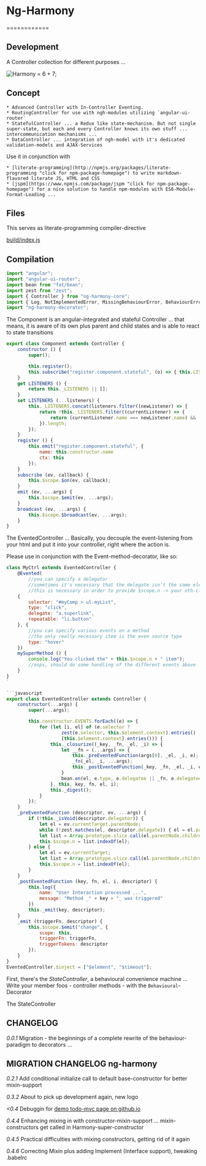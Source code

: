 # Ng-Harmony
============

## Development

A Controller collection for different purposes ...

![Harmony = 6 + 7;](logo.png "Harmony - Fire in my eyes")

## Concept

    * Advanced Controller with In-Controller Eventing.
    * RoutingController for use with ngh-modules utilizing `angular-ui-router`
    * StatefulController ... a Redux like state-mechanism. But not single super-state, but each and every Controller knows its own stuff ... intercommunication mechanisms ...
    * DataController ... integration of ngh-model with it's dedicated validation-models and AJAX-Services

Use it in conjunction with

    * [literate-programming](http://npmjs.org/packages/literate-programming "click for npm-package-homepage") to write markdown-flavored literate JS, HTML and CSS
    * [jspm](https://www.npmjs.com/package/jspm "click for npm-package-homepage") for a nice solution to handle npm-modules with ES6-Module-Format-Loading ...

## Files

This serves as literate-programming compiler-directive

[build/index.js](#Compilation "save:")

## Compilation

```javascript
import "angular";
import "angular-ui-router";
import bean from "fat/bean";
import zest from "zest";
import { Controller } from "ng-harmony-core";
import { Log, NotImplementedError, MissingBehaviourError, BehaviourError, StateTransitionError } from "ng-harmony-log";
import "ng-harmony-decorator";
```
The Component is an angular-integrated and stateful Controller ... that means, it is aware of its own plus parent and child states and is able to react to state transitions

```javascript
export class Component extends Controller {
    constructor () {
        super();

        this.register();
        this.subscribe("register.component.stateful", (o) => { this.LISTENERS = o; });
    }
    get LISTENERS () {
        return this._LISTENERS || [];
    }
    set LISTENERS (...listeners) {
        this._LISTENERS.concat(listeners.filter((newListener) => {
            return !this._LISTENERS.filter((currentListener) => {
                return (currentListener.name === newListener.name) && (currentListener.ctx === newListener.ctx);
            }).length;
        });
    }
    register () {
        this.emit("register.component.stateful", {
            name: this.constructor.name
            ctx: this
        });
    }
    subscribe (ev, callback) {
        this.$scope.$on(ev, callback);
    }
    emit (ev, ...args) {
        this.$scope.$emit(ev, ...args);
    }
    broadcast (ev, ...args) {
        this.$scope.$broadcast(ev, ...args);
    }
}
```

The EventedController ...
Basically, you decouple the event-listening from your html and put it into your controller, right where the action is.

Please use in conjunction with the Event-method-decorator, like so:

```javascript
class MyCtrl extends EventedController {
    @Evented(
        //you can specify a delegator
        //sometimes it's necessary that the delegate isn't the same element as the ng-repeated one
        //this is necessary in order to provide $scope.n -> your nth-clicked element
    {
        selector: "#myComp > ul.myList",
        type: "click",
        delegate: "a.superlink",
        repeatable: "li.button"
    }, {
        //you can specify various events on a method
        //the only really necessary item is the even source type
        type: "hover"
    })
    mySuperMethod () {
        console.log("You clicked the" + this.$scope.n + " item");
        //oops, should do some handling of the different events above
    }
}
`

```javascript
export class EventedController extends Controller {
	constructor(...args) {
		super(...args);

	    this.constructor.EVENTS.forEach((e) => {
			for (let [i, el] of (e.selector ?
					zest(e.selector, this.$element.context).entries() :
					[this.$element.context].entries())) {
				this._closurize((_key, _fn, _el, _i) => {
					let __fn = (...args) => {
						this._preEventedFunction(args[0], _el, _i, e);
						_fn(_el, _i, ...args);
						this._postEventedFunction(_key, _fn, _el, _i, e);
					}
					bean.on(el, e.type, e.delegatee || _fn, e.delegatee ? _fn : null);
				}, this, key, fn, el, i);
				this._digest();
			}
		});
	}
	_preEventedFunction (descriptor, ev, ...args) {
        if (!this._isVoid(descriptor.delegator)) {
			let el = ev.currentTarget.parentNode;
			while (!zest.matches(el, descriptor.delegate)) { el = el.parentNode; }
			let list = Array.prototype.slice.call(el.parentNode.children);
			this.$scope.n = list.indexOf(el);
		} else {
			let el = ev.currentTarget;
			let list = Array.prototype.slice.call(el.parentNode.children);
			this.$scope.n = list.indexOf(el);
		}
	}
	_postEventedFunction (key, fn, el, i, descriptor) {
        this.log({
            name: "User Interaction processed ...",
            message: "Method _" + key + "_ was triggered"
        })
		this._emit(key, descriptor);
	}
	_emit (triggerFn, descriptor) {
		this.$scope.$emit("change", {
			scope: this,
			triggerFn: triggerFn,
			triggerTokens: descriptor
		});
	}
}
EventedController.$inject = ["$element", "$timeout"];
```


First, there's the *StateController*, a behavioural convenience machine ...
Write your member foos - controller methods - with the `Behavioural`-Decorator

The StateController

## CHANGELOG

*0.0.1* Migration - the beginnings of a complete rewrite of the behaviour-paradigm to decorators ...

## MIGRATION CHANGELOG ng-harmony

*0.2.1* Add conditional initialize call to default base-constructor for better mixin-support

*0.3.2* About to pick up development again, new logo

*<0.4* Debuggin for [demo todo-mvc page on github.io](http://ng-harmony.github.io/ng-harmony)

*0.4.4* Enhancing mixing in with constructor-mixin-support ... mixin-constructors get called in Harmony-super-constructor

*0.4.5* Practical difficulties with mixing constructors, getting rid of it again

*0.4.6* Correcting Mixin plus adding Implement (Interface support), tweaking .babelrc
